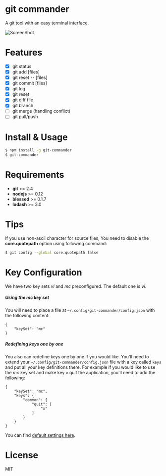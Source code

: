 # git commander

A git tool with an easy terminal interface.

![ScreenShot](https://raw.githubusercontent.com/golbin/git-commander/master/doc/git-commander@2x.gif)

# Features

- [x] git status
- [x] git add [files]
- [x] git reset -- [files]
- [x] git commit [files]
- [x] git log
- [x] git reset <commit>
- [x] git diff file
- [x] git branch
- [ ] git merge (handling conflict)
- [ ] git pull/push

# Install & Usage

```bash
$ npm install -g git-commander
$ git-commander
```

# Requirements

- **git** >= 2.4
- **nodejs** >= 0.12
- **blessed** >= 0.1.7
- **lodash** >= 3.0

# Tips

If you use non-ascii character for source files, You need to disable
the **core.quotepath** option using following command:

```bash
$ git config --global core.quotepath false
```

# Key Configuration

We have two key sets _vi_ and _mc_ preconfigured. The default one is _vi_.

##### Using the mc key set

You will need to place a file at `~/.config/git-commander/config.json` with the following content:

```
{
    "keySet": "mc"
}
```

##### Redefining keys one by one

You also can redefine keys one by one if you would like. You'll need to extend your `~/.config/git-commander/config.json` file with a key called `keys` and put all your key definitions there. For example if you would like to use the _mc_ key set and make key _x_ quit the application, you'll need to add the following:

```
{
    "keySet": "mc",
    "keys": {
        "common": {
            "quit": [
                "x"
            ]
        }
    }
}
```

You can find [default settings here](https://github.com/golbin/git-commander/tree/master/config/key).

# License

MIT
